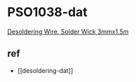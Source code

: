 
# PSO1038-dat


[Desoldering Wire, Solder Wick 3mmx1.5m](https://www.electrodragon.com/product/solder-wick-2mm-x-1-5m-desoldering-wire/)




## ref 

- [[desoldering-dat]]